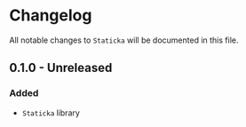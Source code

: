 # Changelog

All notable changes to `Staticka` will be documented in this file.

## 0.1.0 - Unreleased

### Added
- `Staticka` library